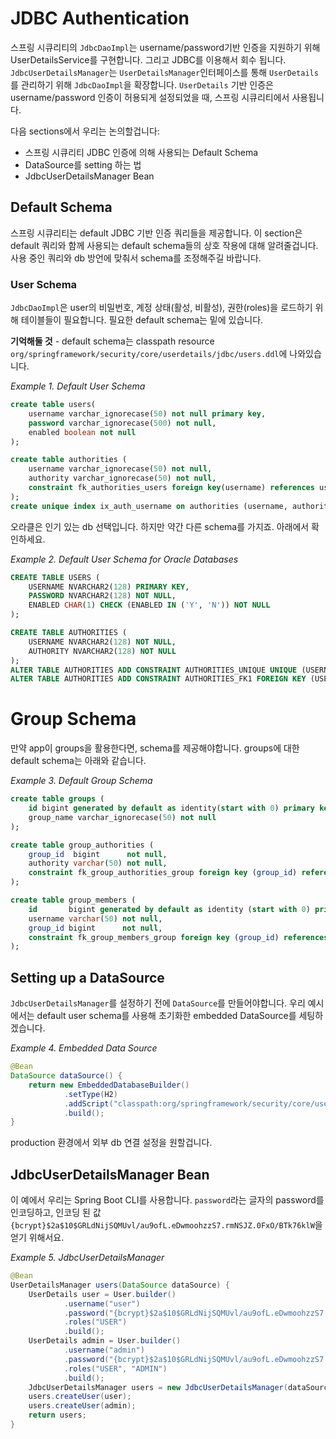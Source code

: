 # JDBC Authentication
스프링 시큐리티의 `JdbcDaoImpl`는 username/password기반 인증을 지원하기 위해 UserDetailsService를 구현합니다. 그리고 JDBC를 이용해서 회수 됩니다. `JdbcUserDetailsManager`는 `UserDetailsManager`인터페이스를 통해 `UserDetails`를 관리하기 위해 `JdbcDaoImpl`을 확장합니다. `UserDetails` 기반 인증은 username/password 인증이 허용되게 설정되었을 때, 스프링 시큐리티에서 사용됩니다.

다음 sections에서 우리는 논의할겁니다:
* 스프링 시큐리티 JDBC 인증에 의해 사용되는 Default Schema
* DataSource를 setting 하는 법
* JdbcUserDetailsManager Bean

## Default Schema
스프링 시큐리티는 default JDBC 기반 인증 쿼리들을 제공합니다. 이 section은 default 쿼리와 함께 사용되는 default schema들의 상호 작용에 대해 알려줄겁니다. 사용 중인 쿼리와 db 방언에 맞춰서 schema를 조정해주길 바랍니다.

### User Schema
`JdbcDaoImpl`은 user의 비밀번호, 계정 상태(활성, 비활성), 권한(roles)을 로드하기 위해 테이블들이 필요합니다. 필요한 default schema는 밑에 있습니다.

**기억해둘 것** - default schema는 classpath resource `org/springframework/security/core/userdetails/jdbc/users.ddl`에 나와있습니다.

*Example 1. Default User Schema*
~~~sql
create table users(
    username varchar_ignorecase(50) not null primary key,
    password varchar_ignorecase(500) not null,
    enabled boolean not null
);

create table authorities (
    username varchar_ignorecase(50) not null,
    authority varchar_ignorecase(50) not null,
    constraint fk_authorities_users foreign key(username) references users(username)
);
create unique index ix_auth_username on authorities (username, authority);
~~~

오라클은 인기 있는 db 선택입니다. 하지만 약간 다른 schema를 가지죠. 아래에서 확인하세요.

*Example 2. Default User Schema for Oracle Databases*
~~~sql
CREATE TABLE USERS (
    USERNAME NVARCHAR2(128) PRIMARY KEY,
    PASSWORD NVARCHAR2(128) NOT NULL,
    ENABLED CHAR(1) CHECK (ENABLED IN ('Y', 'N')) NOT NULL   
);

CREATE TABLE AUTHORITIES (
    USERNAME NVARCHAR2(128) NOT NULL,
    AUTHORITY NVARCHAR2(128) NOT NULL
);
ALTER TABLE AUTHORITIES ADD CONSTRAINT AUTHORITIES_UNIQUE UNIQUE (USERNAME, AUTHORITY);
ALTER TABLE AUTHORITIES ADD CONSTRAINT AUTHORITIES_FK1 FOREIGN KEY (USERNAME) REFERENCES USERS (USERNAME) ENABLE;
~~~

# Group Schema
만약 app이 groups을 활용한다면, schema를 제공해야합니다. groups에 대한 default schema는 아래와 같습니다.

*Example 3. Default Group Schema*
~~~sql
create table groups (
    id bigint generated by default as identity(start with 0) primary key,
    group_name varchar_ignorecase(50) not null
);

create table group_authorities (
    group_id  bigint      not null,
    authority varchar(50) not null,
    constraint fk_group_authorities_group foreign key (group_id) references groups (id)
);

create table group_members (
    id       bigint generated by default as identity (start with 0) primary key,
    username varchar(50) not null,
    group_id bigint      not null,
    constraint fk_group_members_group foreign key (group_id) references groups (id)
);
~~~

## Setting up a DataSource
`JdbcUserDetailsManager`를 설정하기 전에 `DataSource`를 만들어야합니다. 우리 예시에서는 default user schema를 사용해 초기화한 embedded DataSource를 세팅하겠습니다.

*Example 4. Embedded Data Source*

~~~java
@Bean
DataSource dataSource() {
    return new EmbeddedDatabaseBuilder()
            .setType(H2)
            .addScript("classpath:org/springframework/security/core/userdetails/jdbc/users.ddl")
            .build();
}
~~~
production 환경에서 외부 db 연결 설정을 원할겁니다.

## JdbcUserDetailsManager Bean
이 예에서 우리는 Spring Boot CLI를 사용합니다. `password`라는 글자의 password를 인코딩하고, 인코딩 된 값`{bcrypt}$2a$10$GRLdNijSQMUvl/au9ofL.eDwmoohzzS7.rmNSJZ.0FxO/BTk76klW`을 얻기 위해서요.

*Example 5. JdbcUserDetailsManager*

~~~java
@Bean
UserDetailsManager users(DataSource dataSource) {
	UserDetails user = User.builder()
            .username("user")
            .password("{bcrypt}$2a$10$GRLdNijSQMUvl/au9ofL.eDwmoohzzS7.rmNSJZ.0FxO/BTk76klW")
            .roles("USER")
            .build();
	UserDetails admin = User.builder()
            .username("admin")
            .password("{bcrypt}$2a$10$GRLdNijSQMUvl/au9ofL.eDwmoohzzS7.rmNSJZ.0FxO/BTk76klW")
            .roles("USER", "ADMIN")
            .build();
	JdbcUserDetailsManager users = new JdbcUserDetailsManager(dataSource);
	users.createUser(user);
	users.createUser(admin);
	return users;
}
~~~